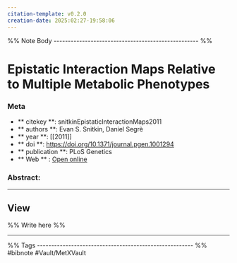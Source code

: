 ```yaml
---
citation-template: v0.2.0
creation-date: 2025:02:27-19:58:06
---
```


%% Note Body --------------------------------------------------- %%
# Epistatic Interaction Maps Relative to Multiple Metabolic Phenotypes

### Meta
- ** citekey **: snitkinEpistaticInteractionMaps2011
- ** authors **: Evan S. Snitkin, Daniel Segrè
- ** year **: [[2011]]
- ** doi **: https://doi.org/10.1371/journal.pgen.1001294
- ** publication **: PLoS Genetics
- ** Web ** : [Open online](https://dx.plos.org/10.1371/journal.pgen.1001294)


### Abstract:


___

## View

%% Write here %%





___
%% Tags  ------------------------------------------------------- %%
#bibnote
#Vault/MetXVault 